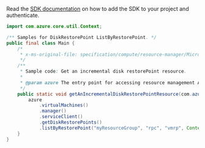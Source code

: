 Read the [SDK documentation](https://github.com/Azure/azure-sdk-for-java/blob/azure-resourcemanager_2.14.0/sdk/resourcemanager/azure-resourcemanager/README.md) on how to add the SDK to your project and authenticate.

```java
import com.azure.core.util.Context;

/** Samples for DiskRestorePoint ListByRestorePoint. */
public final class Main {
    /*
     * x-ms-original-file: specification/compute/resource-manager/Microsoft.Compute/stable/2021-12-01/examples/ListDiskRestorePointsInVmRestorePoint.json
     */
    /**
     * Sample code: Get an incremental disk restorePoint resource.
     *
     * @param azure The entry point for accessing resource management APIs in Azure.
     */
    public static void getAnIncrementalDiskRestorePointResource(com.azure.resourcemanager.AzureResourceManager azure) {
        azure
            .virtualMachines()
            .manager()
            .serviceClient()
            .getDiskRestorePoints()
            .listByRestorePoint("myResourceGroup", "rpc", "vmrp", Context.NONE);
    }
}
```
